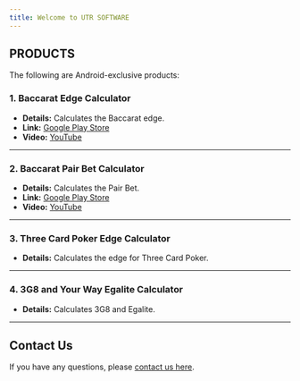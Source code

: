 ```yaml
---
title: Welcome to UTR SOFTWARE
---
```


## PRODUCTS

The following are Android-exclusive products:

### 1. Baccarat Edge Calculator
- **Details:** Calculates the Baccarat edge.
- **Link:** [Google Play Store](https://play.google.com/store/apps/details?id=com.fantasyx100.baccaratpointbetindicator)  
- **Video:** [YouTube](https://youtu.be/wck2Pr5z39Y)

---

### 2. Baccarat Pair Bet Calculator
- **Details:** Calculates the Pair Bet.
- **Link:** [Google Play Store](https://play.google.com/store/apps/details?id=com.fantasyx10000.pairbetindicator)  
- **Video:** [YouTube](https://youtu.be/0W1gpbg0EFc)

---

### 3. Three Card Poker Edge Calculator
- **Details:** Calculates the edge for Three Card Poker.

---

### 4. 3G8 and Your Way Egalite Calculator
- **Details:** Calculates 3G8 and Egalite.

---

## Contact Us
If you have any questions, please [contact us here](mailto:your-email@example.com).
